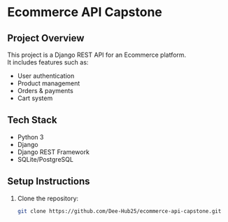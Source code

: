 # Ecommerce API Capstone

## Project Overview
This project is a Django REST API for an Ecommerce platform.  
It includes features such as:
- User authentication
- Product management
- Orders & payments
- Cart system

## Tech Stack
- Python 3
- Django
- Django REST Framework
- SQLite/PostgreSQL

## Setup Instructions
1. Clone the repository:
   ```bash
   git clone https://github.com/Dee-Hub25/ecommerce-api-capstone.git
